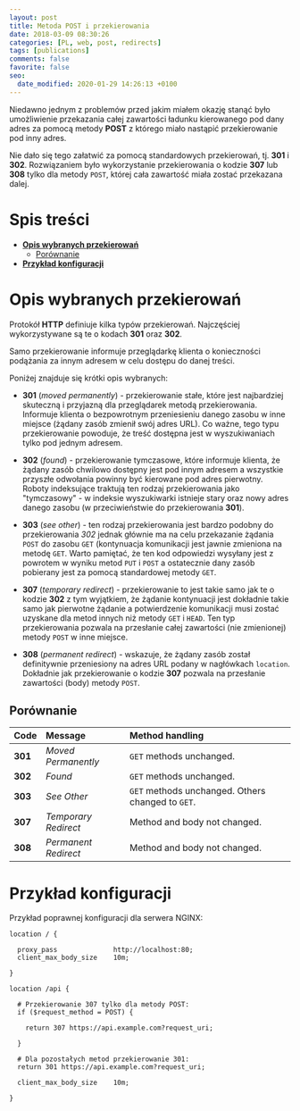 ```yaml
---
layout: post
title: Metoda POST i przekierowania
date: 2018-03-09 08:30:26
categories: [PL, web, post, redirects]
tags: [publications]
comments: false
favorite: false
seo:
  date_modified: 2020-01-29 14:26:13 +0100
---
```


Niedawno jednym z problemów przed jakim miałem okazję stanąć było umożliwienie przekazania całej zawartości ładunku kierowanego pod dany adres za pomocą metody **POST** z którego miało nastąpić przekierowanie pod inny adres.

Nie dało się tego załatwić za pomocą standardowych przekierowań, tj. **301** i **302**. Rozwiązaniem było wykorzystanie przekierowania o kodzie **307** lub **308** tylko dla metody `POST`, której cała zawartość miała zostać przekazana dalej.

# Spis treści

- **[Opis wybranych przekierowań](#opis-wybranych-przekierowań)**
  * [Porównanie](#porównanie)
- **[Przykład konfiguracji](#przykład-konfiguracji)**

# Opis wybranych przekierowań

Protokół **HTTP** definiuje kilka typów przekierowań. Najczęściej wykorzystywane są te o kodach **301** oraz **302**.

Samo przekierowanie informuje przeglądarkę klienta o konieczności podążania za innym adresem w celu dostępu do danej treści.

Poniżej znajduje się krótki opis wybranych:

- **301** (_moved permanently_) - przekierowanie stałe, które jest najbardziej skuteczną i przyjazną dla przeglądarek metodą przekierowania. Informuje klienta o bezpowrotnym przeniesieniu danego zasobu w inne miejsce (żądany zasób zmienił swój adres URL). Co ważne, tego typu przekierowanie powoduje, że treść dostępna jest w wyszukiwaniach tylko pod jednym adresem.

- **302** (_found_) - przekierowanie tymczasowe, które informuje klienta, że żądany zasób chwilowo dostępny jest pod innym adresem a wszystkie przyszłe odwołania powinny być kierowane pod adres pierwotny. Roboty indeksujące traktują ten rodzaj przekierowania jako "tymczasowy" - w indeksie wyszukiwarki istnieje stary oraz nowy adres danego zasobu (w przeciwieństwie do przekierowania **301**).

- **303** (_see other_) - ten rodzaj przekierowania jest bardzo podobny do przekierowania *302* jednak głównie ma na celu przekazanie żądania `POST` do zasobu `GET` (kontynuacja komunikacji jest jawnie zmieniona na metodę `GET`. Warto pamiętać, że ten kod odpowiedzi wysyłany jest z powrotem w wyniku metod `PUT` i `POST` a ostatecznie dany zasób pobierany jest za pomocą standardowej metody `GET`.

- **307** (_temporary redirect_) - przekierowanie to jest takie samo jak te o kodzie **302** z tym wyjątkiem, że żądanie kontynuacji jest dokładnie takie samo jak pierwotne żądanie a potwierdzenie komunikacji musi zostać uzyskane dla metod innych niż metody `GET` i `HEAD`. Ten typ przekierowania pozwala na przesłanie całej zawartości (nie zmienionej) metody `POST` w inne miejsce.

- **308** (_permanent redirect_) - wskazuje, że żądany zasób został definitywnie przeniesiony na adres URL podany w nagłówkach `location`. Dokładnie jak przekierowanie o kodzie **307** pozwala na przesłanie zawartości (body) metody `POST`.

## Porównanie

| <b>Code</b> | <b>Message</b> | <b>Method handling</b> |
| :---         | :---         | :---         |
| <b>301</b> | _Moved Permanently_ | `GET` methods unchanged. |
| <b>302</b> | _Found_ | `GET` methods unchanged. |
| <b>303</b> | _See Other_ | `GET` methods unchanged. Others changed to `GET`. |
| <b>307</b> | _Temporary Redirect_ | Method and body not changed. |
| <b>308</b> | _Permanent Redirect_ | Method and body not changed. |

# Przykład konfiguracji

Przykład poprawnej konfiguracji dla serwera NGINX:

```nginx
location / {

  proxy_pass              http://localhost:80;
  client_max_body_size    10m;

}

location /api {

  # Przekierowanie 307 tylko dla metody POST:
  if ($request_method = POST) {

    return 307 https://api.example.com?request_uri;

  }

  # Dla pozostałych metod przekierowanie 301:
  return 301 https://api.example.com?request_uri;

  client_max_body_size    10m;

}
```
